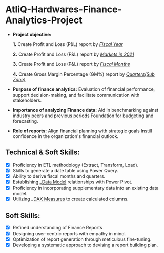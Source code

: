 # AtliQ-Hardwares-Finance-Analytics-Project

- **Project objective:** 

    **1.** Create Profit and Loss (P&L) report by _[Fiscal Year](https://github.com/ShashwatBhardwaj10/AtliQ-Hardwares-Finance-Analytics-Project/blob/main/P%20%26%20L%20By%20Fiscal%20Year.pdf)_ 

    **2.** Create Profit and Loss (P&L) report by _[Markets in 2021](https://github.com/ShashwatBhardwaj10/AtliQ-Hardwares-Finance-Analytics-Project/blob/main/P%20%26%20L%20for%20Markets%20in%202021.pdf)_

    **3.** Create Profit and Loss (P&L) report by _[Fiscal Months](https://github.com/ShashwatBhardwaj10/AtliQ-Hardwares-Finance-Analytics-Project/blob/main/P%20%26%20L%20By%20Fiscal%20Months.pdf)_ 

    **4.** Create Gross Margin Percentage (GM%) report by _[Quarters(Sub Zone)](https://github.com/ShashwatBhardwaj10/AtliQ-Hardwares-Finance-Analytics-Project/blob/main/GM%25%20%20by%20Quarters%20(Sub_Zone).pdf)_

- **Purpose of finance analytics:** Evaluation of financial performance, support decision-making, and facilitate communication with stakeholders.

- **Importance of analyzing Finance data:** Aid in benchmarking against industry peers and previous periods Foundation for budgeting and forecasting.

- **Role of reports:** Align financial planning with strategic goals Instill confidence in the organization's financial outlook.


## Technical & Soft Skills:
- [x]	Proficiency in ETL methodology (Extract, Transform, Load).
- [x]	Skills to generate a date table using Power Query.
- [x]	Ability to derive fiscal months and quarters.
- [x]	Establishing _[Data Model](https://github.com/ShashwatBhardwaj10/AtliQ-Hardwares-Finance-Analytics-Project/blob/main/Dala%20Model.png) relationships with Power Pivot.
- [x]	Proficiency in incorporating supplementary data into an existing data model.
- [x]	Utilizing _[DAX Measures](https://github.com/ShashwatBhardwaj10/AtliQ-Hardwares-Finance-Analytics-Project/blob/main/DAX%20Measures.png) to create calculated columns.

## Soft Skills:
- [x]	Refined understanding of Finance Reports
- [x]	Designing user-centric reports with empathy in mind.
- [x]	Optimization of report generation through meticulous fine-tuning.
- [x]	Developing a systematic approach to devising a report building plan.
